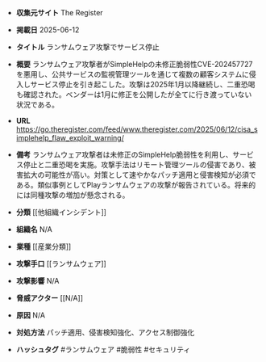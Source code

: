 - **収集元サイト**
The Register

- **掲載日**
2025-06-12

- **タイトル**
ランサムウェア攻撃でサービス停止

- **概要**
ランサムウェア攻撃者がSimpleHelpの未修正脆弱性CVE-202457727を悪用し、公共サービスの監視管理ツールを通じて複数の顧客システムに侵入しサービス停止を引き起こした。攻撃は2025年1月以降継続し、二重恐喝も確認された。ベンダーは1月に修正を公開したが全てに行き渡っていない状況である。

- **URL**
https://go.theregister.com/feed/www.theregister.com/2025/06/12/cisa_simplehelp_flaw_exploit_warning/

- **備考**
ランサムウェア攻撃者は未修正のSimpleHelp脆弱性を利用し、サービス停止と二重恐喝を実施。攻撃手法はリモート管理ツールの侵害であり、被害拡大の可能性が高い。対策として速やかなパッチ適用と侵害検知が必須である。類似事例としてPlayランサムウェアの攻撃が報告されている。将来的には同種攻撃の増加が懸念される。

- **分類**
[[他組織インシデント]]

- **組織名**
N/A

- **業種**
[[産業分類]]

- **攻撃手口**
[[ランサムウェア]]

- **攻撃影響**
N/A

- **脅威アクター**
[[N/A]]

- **原因**
N/A

- **対処方法**
パッチ適用、侵害検知強化、アクセス制御強化

- **ハッシュタグ**
#ランサムウェア #脆弱性 #セキュリティ
